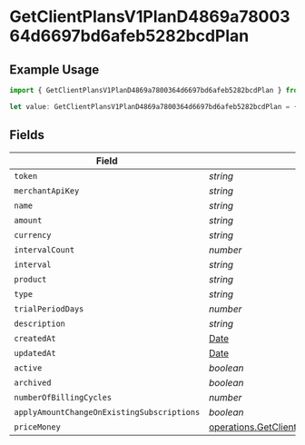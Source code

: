# GetClientPlansV1PlanD4869a7800364d6697bd6afeb5282bcdPlan

## Example Usage

```typescript
import { GetClientPlansV1PlanD4869a7800364d6697bd6afeb5282bcdPlan } from "@dhaba/safepay-ts/models/operations";

let value: GetClientPlansV1PlanD4869a7800364d6697bd6afeb5282bcdPlan = {};
```

## Fields

| Field                                                                                                                                                                  | Type                                                                                                                                                                   | Required                                                                                                                                                               | Description                                                                                                                                                            |
| ---------------------------------------------------------------------------------------------------------------------------------------------------------------------- | ---------------------------------------------------------------------------------------------------------------------------------------------------------------------- | ---------------------------------------------------------------------------------------------------------------------------------------------------------------------- | ---------------------------------------------------------------------------------------------------------------------------------------------------------------------- |
| `token`                                                                                                                                                                | *string*                                                                                                                                                               | :heavy_minus_sign:                                                                                                                                                     | N/A                                                                                                                                                                    |
| `merchantApiKey`                                                                                                                                                       | *string*                                                                                                                                                               | :heavy_minus_sign:                                                                                                                                                     | N/A                                                                                                                                                                    |
| `name`                                                                                                                                                                 | *string*                                                                                                                                                               | :heavy_minus_sign:                                                                                                                                                     | N/A                                                                                                                                                                    |
| `amount`                                                                                                                                                               | *string*                                                                                                                                                               | :heavy_minus_sign:                                                                                                                                                     | N/A                                                                                                                                                                    |
| `currency`                                                                                                                                                             | *string*                                                                                                                                                               | :heavy_minus_sign:                                                                                                                                                     | N/A                                                                                                                                                                    |
| `intervalCount`                                                                                                                                                        | *number*                                                                                                                                                               | :heavy_minus_sign:                                                                                                                                                     | N/A                                                                                                                                                                    |
| `interval`                                                                                                                                                             | *string*                                                                                                                                                               | :heavy_minus_sign:                                                                                                                                                     | N/A                                                                                                                                                                    |
| `product`                                                                                                                                                              | *string*                                                                                                                                                               | :heavy_minus_sign:                                                                                                                                                     | N/A                                                                                                                                                                    |
| `type`                                                                                                                                                                 | *string*                                                                                                                                                               | :heavy_minus_sign:                                                                                                                                                     | N/A                                                                                                                                                                    |
| `trialPeriodDays`                                                                                                                                                      | *number*                                                                                                                                                               | :heavy_minus_sign:                                                                                                                                                     | N/A                                                                                                                                                                    |
| `description`                                                                                                                                                          | *string*                                                                                                                                                               | :heavy_minus_sign:                                                                                                                                                     | N/A                                                                                                                                                                    |
| `createdAt`                                                                                                                                                            | [Date](https://developer.mozilla.org/en-US/docs/Web/JavaScript/Reference/Global_Objects/Date)                                                                          | :heavy_minus_sign:                                                                                                                                                     | N/A                                                                                                                                                                    |
| `updatedAt`                                                                                                                                                            | [Date](https://developer.mozilla.org/en-US/docs/Web/JavaScript/Reference/Global_Objects/Date)                                                                          | :heavy_minus_sign:                                                                                                                                                     | N/A                                                                                                                                                                    |
| `active`                                                                                                                                                               | *boolean*                                                                                                                                                              | :heavy_minus_sign:                                                                                                                                                     | N/A                                                                                                                                                                    |
| `archived`                                                                                                                                                             | *boolean*                                                                                                                                                              | :heavy_minus_sign:                                                                                                                                                     | N/A                                                                                                                                                                    |
| `numberOfBillingCycles`                                                                                                                                                | *number*                                                                                                                                                               | :heavy_minus_sign:                                                                                                                                                     | N/A                                                                                                                                                                    |
| `applyAmountChangeOnExistingSubscriptions`                                                                                                                             | *boolean*                                                                                                                                                              | :heavy_minus_sign:                                                                                                                                                     | N/A                                                                                                                                                                    |
| `priceMoney`                                                                                                                                                           | [operations.GetClientPlansV1PlanD4869a7800364d6697bd6afeb5282bcdPriceMoney](../../models/operations/getclientplansv1pland4869a7800364d6697bd6afeb5282bcdpricemoney.md) | :heavy_minus_sign:                                                                                                                                                     | N/A                                                                                                                                                                    |